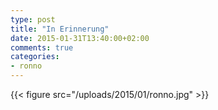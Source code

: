 ```yaml
---
type: post
title: "In Erinnerung"
date: 2015-01-31T13:40:00+02:00
comments: true
categories:
- ronno
---
```


{{< figure src="/uploads/2015/01/ronno.jpg" >}}


